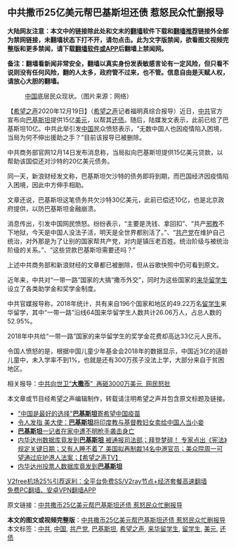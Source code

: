  <h2>中共撒币25亿美元帮巴基斯坦还债 惹怒民众忙删报导</h2> <p class="notice"><b>大陆网友注意：本文中的链接除此处和文末的<a href="https://github.com/bannedbook/fanqiang" >翻墙</a>软件下载和<a href="https://github.com/killgcd/justmysocks/blob/master/README.md">翻墙推荐</a>链接外全部为禁网链接，未翻墙状态下打不开，请勿点击。此为文字版禁闻，欲看图文视频完整版和更多禁闻，请下载<a href="https://github.com/bannedbook/fanqiang">翻墙软件或APP</a>后翻墙上禁闻网。</p><p>备注：翻墙看新闻非常安全，翻墙以真实身份发表敏感言论有一定风险，但只看不说则没有任何风险，翻的人太多，政府管不过来，也不管。信息自由是天赋人权，请放心大胆的翻墙。</b></p>  <div class="entry"> <figure><figcaption><a href="https://www.bannedbook.org/bnews/tag/%E4%B8%AD%E5%9B%BD/" class="st_tag internal_tag" rel="tag" title="标签 中国 下的日志">中国</a>底层民众现状。（图片来源：网络）</figcaption></figure> <p>【<span class='wp_keywordlink_affiliate'><a href="https://www.soundofhope.org" title="希望之声" target="_blank">希望之声</a></span>2020年12月19日】（<a href="https://www.bannedbook.org/bnews/tag/%e5%b8%8c%e6%9c%9b%e4%b9%8b%e5%a3%b0/" class="st_tag internal_tag" rel="tag" title="标签 希望之声 下的日志">希望之声</a>记者福明真综合报导）近日，<a href="https://www.bannedbook.org/bnews/tag/%e4%b8%ad%e5%85%b1/" class="st_tag internal_tag" rel="tag" title="标签 中共 下的日志">中共</a>官方宣布向<a href="https://www.bannedbook.org/bnews/tag/%e5%b7%b4%e5%9f%ba%e6%96%af%e5%9d%a6/" class="st_tag internal_tag" rel="tag" title="标签 巴基斯坦 下的日志">巴基斯坦</a>提供15亿<a href="https://www.bannedbook.org/bnews/tag/%e7%be%8e%e5%85%83/" class="st_tag internal_tag" rel="tag" title="标签 美元 下的日志">美元</a>，以帮其<a href="https://www.bannedbook.org/bnews/tag/%E8%BF%98%E5%80%BA/" class="st_tag internal_tag" rel="tag" title="标签 还债 下的日志">还债</a>。随后，陆媒发文表示，此前已给了巴基斯坦10亿。中共此举引发<span class='wp_keywordlink_affiliate'><a href="https://www.bannedbook.org/" title="中国" target="_blank">中国</a></span>民众愤怒表示，“无数中国人也因疫情陷入困境，当局为何不伸出援助之手？”目前该报导已被删除。</p> <p>中共商务部官网12月14日发布消息称，当局拟向巴基斯坦提供15亿美元贷款，以帮助该国偿还对沙特的20亿美元债务。</p> <p></p> <p>同一天，新浪财经发文称，巴基斯坦欠沙特的债务即将到期，而巴国经济因疫情陷入困境，因此中方伸手相助。</p>  <p>文章还说，巴基斯坦这笔债务共欠沙特30亿美元，此前已偿还10亿，也是北京政府提供，以防巴基斯坦金融崩溃。</p> <p>消息传出，引发中国网民愤怒。纷纷表示，“主要是洗钱、拿回扣”、“共产<span class='wp_keywordlink'><a href="https://www.bannedbook.org/forum11/topic281.html" title="禁片：评中国共产党的邪教本质" target="_blank">邪教</a></span>不下地狱，今天是中国人没法子活，明天是全世界都别活了。”、“<a href="https://www.bannedbook.org/bnews/tag/%e5%85%b1%e4%ba%a7%e5%85%9a/" class="st_tag internal_tag" rel="tag" title="标签 共产党 下的日志">共产党</a>在维护自己统治，对外那是为了让别的国家帮共产党，对内是镇压老百姓。统治阶级与被统治阶级的关系。”、“这些贷款巴基斯坦需要还吗？”</p> <p>上述中共商务部和新浪财经的文章都已被删除，但从谷歌快照中仍可看到原文。</p> <p>近年来，中共对“一带一路”国家的大搞“撒币外交”，同时为这些国家的<a href="https://www.bannedbook.org/bnews/tag/%E6%9D%A5%E5%8D%8E%E7%95%99%E5%AD%A6%E7%94%9F/" class="st_tag internal_tag" rel="tag" title="标签 来华留学生 下的日志">来华留学生</a>设立了各类助学金和奖学金制度。</p>  <p>中共官媒报导称，2018年统计，共有来自196个国家和地区的49.22万名<a href="https://www.bannedbook.org/bnews/tag/%e7%95%99%e5%ad%a6%e7%94%9f/" class="st_tag internal_tag" rel="tag" title="标签 留学生 下的日志">留学生</a>来华留学，其中“一带一路”沿线64国来华留学生人数共计26.06万人，占总人数的52.95%。</p> <p>2018年中共给“一带一路”国家的来华留学生的奖学金花费却高达33亿元人民币。</p> <p>令国人愤怒的是，根据中国儿童少年基金会2018年的数据显示，中国近3亿的适龄儿童中，未入学率不到1%，也就是还有300万孩子没法上学，大部分来自于贫困地区。</p> <p>相关报导：<a data-ctorig="https://www.soundofhope.org/post/370804" data-cturl="https://www.google.com/url?client=internal-element-cse&amp;cx=007749283119516952101:0iwnfnkwnek&amp;q=https://www.soundofhope.org/post/370804&amp;sa=U&amp;ved=2ahUKEwj0gMvE8tntAhVNzTgGHWkuA5YQFjAAegQIAhAC&amp;usg=AOvVaw3WAGvdLfW1_To7hTbLC43a" href="https://www.google.com/url?client=internal-element-cse&amp;cx=007749283119516952101:0iwnfnkwnek&amp;q=https://www.soundofhope.org/post/370804&amp;sa=U&amp;ved=2ahUKEwj0gMvE8tntAhVNzTgGHWkuA5YQFjAAegQIAhAC&amp;usg=AOvVaw3WAGvdLfW1_To7hTbLC43a" target="_blank">中共向世卫“<b>大撒币</b>”  再砸3000万美元  网民怒批</a></p>  <p>本文章或节目经希望之声编辑制作，转载请注明希望之声并包含原文标题及链接。</p> <ul class='op-related-articles' title='相关阅读'> <li><a href='https://www.bannedbook.org/bnews/baitai/20201214/1447475.html' target='_blank'>"中国是最好的选择"<b>巴基斯坦</b>寄希望中国疫苗</a></li> <li><a href='https://www.bannedbook.org/bnews/worldnews/20201211/1445535.html' target='_blank'>令人发指 美大使：<b>巴基斯坦</b>将印度教与基督教妇女卖给中国人当小妾</a></li> <li><a href='https://www.bannedbook.org/bnews/baitai/20201209/1444685.html' target='_blank'><b>巴基斯坦</b>一记者在家中遭不明枪手袭击身亡</a></li> <li><a href='https://www.bannedbook.org/bnews/cbnews/20201208/1443766.html' target='_blank'>内华达州数据库竟发到<b>巴基斯坦</b>  被通报司法部；拜登梦碎！ 专家点出《宪法》规定关键日期；又有人睡不着了  美国拟再制裁14名中港官员；美众院周一可望通过庇护港人法案；【希望之声TV】</a></li> <li><a href='https://www.bannedbook.org/bnews/comments/20201207/1443271.html' target='_blank'>内华达州投票人数据库竟发到<b>巴基斯坦</b></a></li> </ul> <p class="texttj"> <a href="https://github.com/bannedbook/fanqiang/wiki/V2ray%E6%9C%BA%E5%9C%BA" target="_blank">V2free机场25%引荐返利：全平台免费SS/V2ray节点+经济套餐高速翻墙</a><br/> <a href="https://github.com/bannedbook/fanqiang/wiki/%E7%A6%81%E9%97%BB%E7%BD%91%E5%AE%89%E5%8D%93%E7%BF%BB%E5%A2%99%E6%96%B0%E9%97%BBAPP" target="_blank">免费PC翻墙、安卓VPN翻墙APP</a></p><p>原文链接：<a class="src_link"  href="https://www.soundofhope.org/post/455224" target="_blank">中共撒币25亿美元帮巴基斯坦还债 惹怒民众忙删报导</a></p><a name='sharetosocial'></a>       <div><b>本文的图文或视频完整版</b>：<a href='https://www.bannedbook.org/bnews/comments/20201219/1451081.html'>中共撒币25亿美元帮巴基斯坦还债 惹怒民众忙删报导</a></div>  </div><!--END ENTRY--> <div class="postfooter"> <div>本文标签：<a href="https://www.bannedbook.org/bnews/tag/%e4%b8%ad%e5%85%b1/" rel="tag">中共</a>, <a href="https://www.bannedbook.org/bnews/tag/%E4%B8%AD%E5%9B%BD/" rel="tag">中国</a>, <a href="https://www.bannedbook.org/bnews/tag/%e5%85%b1%e4%ba%a7%e5%85%9a/" rel="tag">共产党</a>, <a href="https://www.bannedbook.org/bnews/tag/%e5%b7%b4%e5%9f%ba%e6%96%af%e5%9d%a6/" rel="tag">巴基斯坦</a>, <a href="https://www.bannedbook.org/bnews/tag/%e5%b8%8c%e6%9c%9b%e4%b9%8b%e5%a3%b0/" rel="tag">希望之声</a>, <a href="https://www.bannedbook.org/bnews/tag/%E6%9D%A5%E5%8D%8E%E7%95%99%E5%AD%A6%E7%94%9F/" rel="tag">来华留学生</a>, <a href="https://www.bannedbook.org/bnews/tag/%e7%95%99%e5%ad%a6%e7%94%9f/" rel="tag">留学生</a>, <a href="https://www.bannedbook.org/bnews/tag/%e7%be%8e%e5%85%83/" rel="tag">美元</a>, <a href="https://www.bannedbook.org/bnews/tag/%E8%BF%98%E5%80%BA/" rel="tag">还债</a></div>  </div><!--END POSTFOOTER--> 